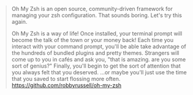 
> Oh My Zsh is an open source, community-driven framework for managing your zsh configuration. That sounds boring. Let's try this again.
>
> Oh My Zsh is a way of life! Once installed, your terminal prompt will become the talk of the town or your money back! Each time you interact with your command prompt, you'll be able take advantage of the hundreds of bundled plugins and pretty themes. Strangers will come up to you in cafés and ask you, "that is amazing. are you some sort of genius?" Finally, you'll begin to get the sort of attention that you always felt that you deserved. ...or maybe you'll just use the time that you saved to start flossing more often.
https://github.com/robbyrussell/oh-my-zsh
